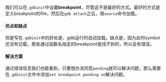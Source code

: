 我们可以在`.gdbinit`中设置**breakpoint**，尽管这不是最好的方式。最好的方式是定义breakpoint的file，然后在`gdb attach`之后，用`source`命令加载。

####  优点和缺点
但是写在`.gdbinit`中的好处是，gdb运行时自动加载。缺点是，因为此时symbol还没有记载，那些通过函数名指定的breakpoint是找不到的，所以会有错误。

#### 解决方案
通过错误信息我们也能看到，只要想办法同意`pending`就可以解决问题，那么需要在`.gdbinit`文件中添加`set breakpoint pending on`解决问题。
